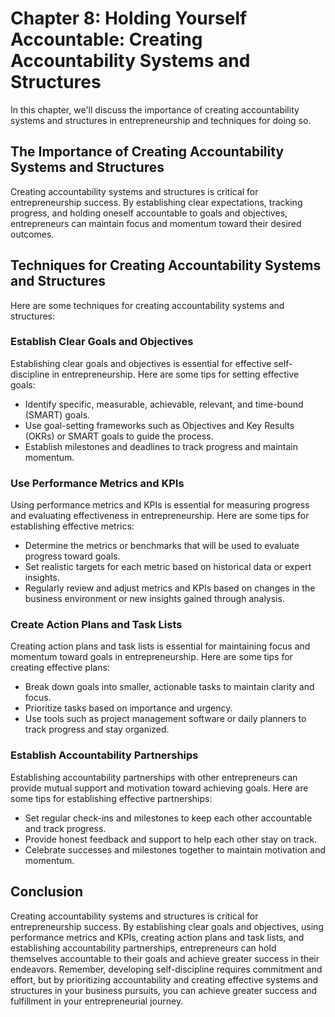 Chapter 8: Holding Yourself Accountable: Creating Accountability Systems and Structures
=======================================================================================

In this chapter, we'll discuss the importance of creating accountability systems and structures in entrepreneurship and techniques for doing so.

The Importance of Creating Accountability Systems and Structures
----------------------------------------------------------------

Creating accountability systems and structures is critical for entrepreneurship success. By establishing clear expectations, tracking progress, and holding oneself accountable to goals and objectives, entrepreneurs can maintain focus and momentum toward their desired outcomes.

Techniques for Creating Accountability Systems and Structures
-------------------------------------------------------------

Here are some techniques for creating accountability systems and structures:

### Establish Clear Goals and Objectives

Establishing clear goals and objectives is essential for effective self-discipline in entrepreneurship. Here are some tips for setting effective goals:

* Identify specific, measurable, achievable, relevant, and time-bound (SMART) goals.
* Use goal-setting frameworks such as Objectives and Key Results (OKRs) or SMART goals to guide the process.
* Establish milestones and deadlines to track progress and maintain momentum.

### Use Performance Metrics and KPIs

Using performance metrics and KPIs is essential for measuring progress and evaluating effectiveness in entrepreneurship. Here are some tips for establishing effective metrics:

* Determine the metrics or benchmarks that will be used to evaluate progress toward goals.
* Set realistic targets for each metric based on historical data or expert insights.
* Regularly review and adjust metrics and KPIs based on changes in the business environment or new insights gained through analysis.

### Create Action Plans and Task Lists

Creating action plans and task lists is essential for maintaining focus and momentum toward goals in entrepreneurship. Here are some tips for creating effective plans:

* Break down goals into smaller, actionable tasks to maintain clarity and focus.
* Prioritize tasks based on importance and urgency.
* Use tools such as project management software or daily planners to track progress and stay organized.

### Establish Accountability Partnerships

Establishing accountability partnerships with other entrepreneurs can provide mutual support and motivation toward achieving goals. Here are some tips for establishing effective partnerships:

* Set regular check-ins and milestones to keep each other accountable and track progress.
* Provide honest feedback and support to help each other stay on track.
* Celebrate successes and milestones together to maintain motivation and momentum.

Conclusion
----------

Creating accountability systems and structures is critical for entrepreneurship success. By establishing clear goals and objectives, using performance metrics and KPIs, creating action plans and task lists, and establishing accountability partnerships, entrepreneurs can hold themselves accountable to their goals and achieve greater success in their endeavors. Remember, developing self-discipline requires commitment and effort, but by prioritizing accountability and creating effective systems and structures in your business pursuits, you can achieve greater success and fulfillment in your entrepreneurial journey.
